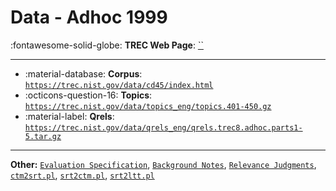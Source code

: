 # Data - Adhoc 1999 

:fontawesome-solid-globe: **TREC Web Page**: [``]()

---

- :material-database: **Corpus**: [`https://trec.nist.gov/data/cd45/index.html`](https://trec.nist.gov/data/cd45/index.html)
- :octicons-question-16: **Topics**: [`https://trec.nist.gov/data/topics_eng/topics.401-450.gz`](https://trec.nist.gov/data/topics_eng/topics.401-450.gz)
- :material-label: **Qrels**: [`https://trec.nist.gov/data/qrels_eng/qrels.trec8.adhoc.parts1-5.tar.gz`](https://trec.nist.gov/data/qrels_eng/qrels.trec8.adhoc.parts1-5.tar.gz)


---

**Other:** [`Evaluation Specification`](https://trec.nist.gov/data/sdr/1998/sdr98_spec.txt), [`Background Notes`](https://trec.nist.gov/data/sdr/1998/sdr98_spec.txt), [`Relevance Judgments`](https://trec.nist.gov/data/sdr/1998/sdr98-qrels.txt), [`ctm2srt.pl`](https://trec.nist.gov/data/sdr/1998/ctm2srt.pl), [`srt2ctm.pl`](https://trec.nist.gov/data/sdr/1998/srt2ctm.pl), [`srt2ltt.pl`](https://trec.nist.gov/data/sdr/1998/srt2ltt.pl)
